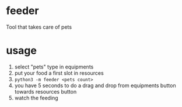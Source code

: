 # feeder
Tool that takes care of pets

# usage
1. select "pets" type in equipments
2. put your food a first slot in resources
3. `python3 -m feeder <pets count>`
4. you have 5 seconds to do a drag and drop from equipments button towards resources button
5. watch the feeding
